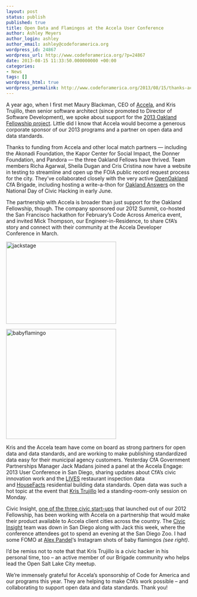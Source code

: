 ```yaml
---
layout: post
status: publish
published: true
title: Open Data and Flamingos at the Accela User Conference
author: Ashley Meyers
author_login: ashley
author_email: ashley@codeforamerica.org
wordpress_id: 24867
wordpress_url: http://www.codeforamerica.org/?p=24867
date: 2013-08-15 11:33:50.000000000 +00:00
categories:
- News
tags: []
wordpress_html: true
wordpress_permalink: http://www.codeforamerica.org/2013/08/15/thanks-accela/
---
```


<p>A year ago, when I first met Maury Blackman, CEO of <a href="http://www.accela.com/">Accela</a>, and Kris Trujillo, then senior software architect (since promoted to Director of Software Development), we spoke about support for the <a href="http://www.codeforamerica.org/city-current/oakland/">2013 Oakland Fellowship project</a>. Little did I know that Accela would become a generous corporate sponsor of our 2013 programs and a partner on open data and data standards.</p>
<p>Thanks to funding from Accela and other local match partners — including the Akonadi Foundation, the Kapor Center for Social Impact, the Donner Foundation, and Pandora — the three Oakland Fellows have thrived. Team members Richa Agarwal, Sheila Dugan and Cris Cristina now have a website in testing to streamline and open up the FOIA public record request process for the city. They’ve collaborated closely with the very active <a href="http://openoakland.org/">OpenOakland</a> CfA Brigade, including hosting a write-a-thon for <a href="http://answers.oaklandnet.com/">Oakland Answers</a> on the National Day of Civic Hacking in early June.</p>
<p>The partnership with Accela is broader than just support for the Oakland Fellowship, though. The company sponsored our 2012 Summit, co-hosted the San Francisco hackathon for February’s Code Across America event, and invited Mick Thompson, our Engineer-in-Residence, to share CfA’s story and connect with their community at the Accela Developer Conference in March.</p>
<p><img alt="jackstage" class="alignright size-medium wp-image-25079" height="224" src="http://www.codeforamerica.org/wp-content/uploads/2013/08/jackstage-300x224.jpg" width="300"/></p>
<p><img alt="babyflamingo" class="alignright size-medium wp-image-25076" height="300" src="http://www.codeforamerica.org/wp-content/uploads/2013/08/babyflamingo-300x300.jpg" width="300"/></p>
<p>Kris and the Accela team have come on board as strong partners for open data and data standards, and are working to make publishing standardized data easy for their municipal agency customers. Yesterday CfA Government Partnerships Manager Jack Madans joined a panel at the Accela Engage: 2013 User Conference in San Diego, sharing updates about CfA’s civic innovation work and the <a href="http://foodinspectiondata.us/">LIVES</a> restaurant inspection data and <a href="http://housefacts.me/">HouseFacts</a> residential building data standards. Open data was such a hot topic at the event that <a href="https://twitter.com/kris_trujillo">Kris Trujillo</a> led a standing-room-only session on Monday.</p>
<p>Civic Insight, <a href="http://www.codeforamerica.org/incubator-2/">one of the three civic start-ups</a> that launched out of our 2012 Fellowship, has been working with Accela on a partnership that would make their product available to Accela client cities across the country. The <a href="http://civicinsight.com">Civic Insight</a> team was down in San Diego along with Jack this week, where the conference attendees got to spend an evening at the San Diego Zoo. I had some FOMO at <a href="https://twitter.com/alexpandel">Alex Pandel</a>‘s Instagram shots of baby flamingos <em>(see right)</em>.</p>
<p>I’d be remiss not to note that that Kris Trujillo is a civic hacker in his personal time, too – an active member of our Brigade community who helps lead the Open Salt Lake City meetup.</p>
<p>We’re immensely grateful for Accela’s sponsorship of Code for America and our programs this year. They are helping to make CfA’s work possible – and collaborating to support open data and data standards. Thank you!</p>
